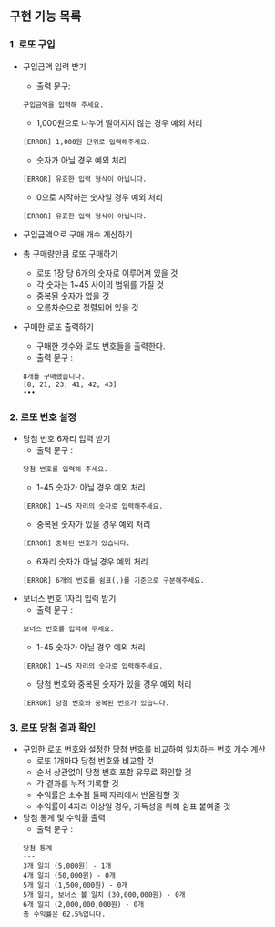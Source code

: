 ## 구현 기능 목록

### 1. 로또 구입
- 구입금액 입력 받기
  - 출력 문구: 
  ```
  구입금액을 입력해 주세요.
  ```
  - 1,000원으로 나누어 떨어지지 않는 경우 예외 처리
  ```
  [ERROR] 1,000원 단위로 입력해주세요.
  ```
  - 숫자가 아닐 경우 예외 처리
  ```
  [ERROR] 유효한 입력 형식이 아닙니다.
  ```
  - 0으로 시작하는 숫자일 경우 예외 처리
  ```
  [ERROR] 유효한 입력 형식이 아닙니다.
  ```
- 구입금액으로 구매 개수 계산하기

- 총 구매량만큼 로또 구매하기
  - 로또 1장 당 6개의 숫자로 이루어져 있을 것
  - 각 숫자는 1~45 사이의 범위를 가질 것
  - 중복된 숫자가 없을 것
  - 오름차순으로 정렬되어 있을 것

- 구매한 로또 출력하기
  - 구매한 갯수와 로또 번호들을 출력한다.
  - 출력 문구 : 
  ```
  8개를 구매했습니다.
  [8, 21, 23, 41, 42, 43]
  •••
  ```
### 2. 로또 번호 설정
- 당첨 번호 6자리 입력 받기
  - 출력 문구 :
  ```
  당첨 번호를 입력해 주세요.
  ```
  - 1-45 숫자가 아닐 경우 예외 처리
  ```
  [ERROR] 1~45 자리의 숫자로 입력해주세요.
  ```
  - 중복된 숫자가 있을 경우 예외 처리
  ```
  [ERROR] 중복된 번호가 있습니다.
  ```
  - 6자리 숫자가 아닐 경우 예외 처리
  ```
  [ERROR] 6개의 번호를 쉼표(,)를 기준으로 구분해주세요.
  ```
- 보너스 번호 1자리 입력 받기
  - 출력 문구 :
  ```
  보너스 번호를 입력해 주세요.
  ```
  - 1-45 숫자가 아닐 경우 예외 처리
  ```
  [ERROR] 1~45 자리의 숫자로 입력해주세요.
  ```
  - 당첨 번호와 중복된 숫자가 있을 경우 예외 처리
  ```
  [ERROR] 당첨 번호와 중복된 번호가 있습니다.
  ```

### 3. 로또 당첨 결과 확인
- 구입한 로또 번호와 설정한 당첨 번호를 비교하여 일치하는 번호 개수 계산
  - 로또 1개마다 당첨 번호와 비교할 것
  - 순서 상관없이 당첨 번호 포함 유무로 확인할 것
  - 각 결과를 누적 기록할 것
  - 수익률은 소수점 둘째 자리에서 반올림할 것
  - 수익률이 4자리 이상일 경우, 가독성을 위해 쉼표 붙여줄 것
- 당첨 통계 및 수익률 출력
  - 출력 문구 : 
  ```
  당첨 통계
  ---
  3개 일치 (5,000원) - 1개
  4개 일치 (50,000원) - 0개
  5개 일치 (1,500,000원) - 0개
  5개 일치, 보너스 볼 일치 (30,000,000원) - 0개
  6개 일치 (2,000,000,000원) - 0개
  총 수익률은 62.5%입니다.
  ```